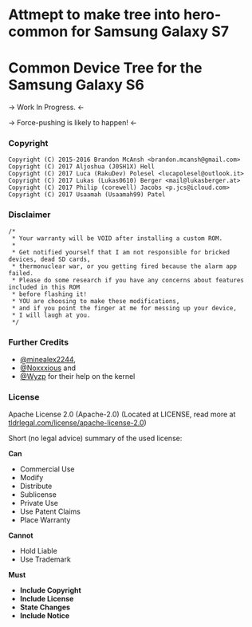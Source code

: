 # Attmept to make tree into hero-common for Samsung Galaxy S7

# Common Device Tree for the Samsung Galaxy S6

-> Work In Progress. <-

-> Force-pushing is likely to happen! <-

### Copyright

	Copyright (C) 2015-2016 Brandon McAnsh <brandon.mcansh@gmail.com>
	Copyright (C) 2017 Aljoshua (J0SH1X) Hell
	Copyright (C) 2017 Luca (RakuDev) Polesel <lucapolesel@outlook.it>
	Copyright (C) 2017 Lukas (Lukas0610) Berger <mail@lukasberger.at>
	Copyright (C) 2017 Philip (corewell) Jacobs <p.jcs@icloud.com>
	Copyright (C) 2017 Usaamah (Usaamah99) Patel


### Disclaimer
	/*
	 * Your warranty will be VOID after installing a custom ROM.
	 *
	 * Get notified yourself that I am not responsible for bricked devices, dead SD cards,
	 * thermonuclear war, or you getting fired because the alarm app failed.
	 * Please do some research if you have any concerns about features included in this ROM
	 * before flashing it!
	 * YOU are choosing to make these modifications,
	 * and if you point the finger at me for messing up your device,
	 * I will laugh at you.
	 */


### Further Credits
 * [@minealex2244](https://github.com/minealex2244),
 * [@Noxxxious](https://github.com/Noxxxious) and
 * [@Wyzp](https://github.com/Wyzp) for their help on the kernel


### License
Apache License 2.0 (Apache-2.0) (Located at LICENSE, read more at [tldrlegal.com/license/apache-license-2.0](https://tldrlegal.com/license/apache-license-2.0-%28apache-2.0%29))

Short (no legal advice) summary of the used license:


**Can**

 * Commercial Use
 * Modify
 * Distribute
 * Sublicense
 * Private Use
 * Use Patent Claims
 * Place Warranty


**Cannot**

 * Hold Liable
 * Use Trademark


**Must**

 * **Include Copyright**
 * **Include License**
 * **State Changes**
 * **Include Notice**
